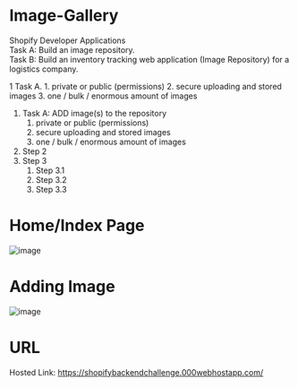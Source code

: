 # Image-Gallery
Shopify Developer Applications      
Task A: Build an image repository.  
Task B: Build an inventory tracking web application (Image Repository) for a logistics company.  

1 Task A. 
    1. private or public (permissions)
    2. secure uploading and stored images
    3. one / bulk / enormous amount of images 
 
1. Task A: ADD image(s) to the repository
    1. private or public (permissions)
    2. secure uploading and stored images
    3. one / bulk / enormous amount of images 
3. Step 2
4. Step 3
    1. Step 3.1
    2. Step 3.2
    3. Step 3.3

# Home/Index Page
![image](https://user-images.githubusercontent.com/59449776/148281294-f9f0c491-2e0f-4efd-9ec7-78a5d45f707a.png)

# Adding Image
![image](https://user-images.githubusercontent.com/59449776/148282133-e7f0db0c-4c00-4fea-b7d4-8e15c256610d.png)

# URL
Hosted Link: https://shopifybackendchallenge.000webhostapp.com/
